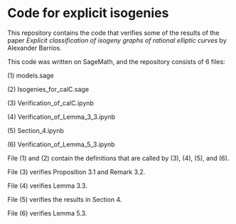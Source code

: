 # Code for explicit isogenies
This repository contains the code that verifies some of the results of the paper *Explicit classification of isogeny graphs of rational elliptic curves* by Alexander Barrios.


This code was written on SageMath, and the repository consists of 6 files:

(1) models.sage

(2) Isogenies_for_calC.sage

(3) Verification_of_calC.ipynb

(4) Verification_of_Lemma_3_3.ipynb

(5) Section_4.ipynb

(6) Verification_of_Lemma_5_3.ipynb

File (1) and (2) contain the definitions that are called by (3), (4), (5), and (6).

File (3) verifies Proposition 3.1 and Remark 3.2.

File (4) verifies Lemma 3.3.

File (5) verifies the results in Section 4.

File (6) verifies Lemma 5.3.
